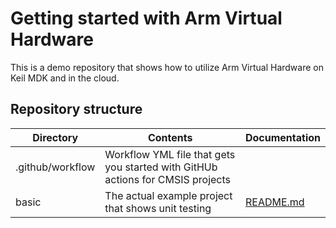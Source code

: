 # Getting started with Arm Virtual Hardware

This is a demo repository that shows how to utilize Arm Virtual Hardware on Keil MDK and in the cloud. 

## Repository structure

| Directory                     | Contents | Documentation |
|-------------------------------|----------|---------------|
| .github/workflow              | Workflow YML file that gets you started with GitHUb actions for CMSIS projects | 
| basic                         | The actual example project that shows unit testing | [README.md](./basic/README.md) |
